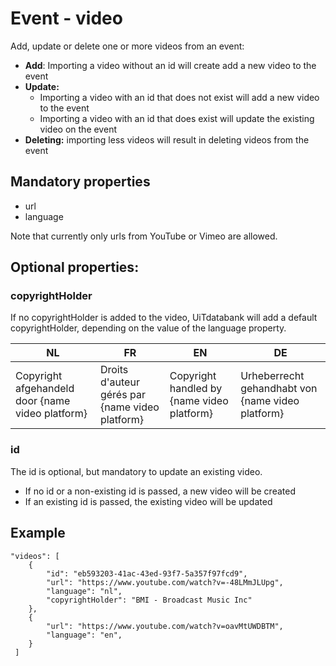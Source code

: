 ---
---

# Event - video

Add, update or delete one or more videos from an event:
* **Add**: Importing a video without an id will create add a new video to the event
* **Update:** 
	* Importing a video with an id that does not exist will add a new video to the event
	* Importing a video with an id that does exist will update the existing video on the event
* **Deleting:** importing less videos will result in deleting videos from the event

## Mandatory properties
* url 
* language

Note that currently only urls from YouTube or Vimeo are allowed.

## Optional properties:
### copyrightHolder

If no copyrightHolder is added to the video, UiTdatabank will add a default copyrightHolder, depending on the value of the language property.

| NL            | FR               | EN        | DE |
| ------------- | ---------------- | --------- | --- |
| Copyright afgehandeld door {name video platform} | Droits d'auteur gérés par {name video platform} | Copyright handled by {name video platform} | Urheberrecht gehandhabt von {name video platform} |

### id
The id is optional, but mandatory to update an existing video.
* If no id or a non-existing id is passed, a new video will be created
* If an existing id is passed, the existing video will be updated


## Example

```
"videos": [
	{
  		"id": "eb593203-41ac-43ed-93f7-5a357f97fcd9",
  		"url": "https://www.youtube.com/watch?v=-48LMmJLUpg",
  		"language": "nl",
  		"copyrightHolder": "BMI - Broadcast Music Inc"
  	},
  	{
  		"url": "https://www.youtube.com/watch?v=oavMtUWDBTM",
  		"language": "en",
  	}
 ]
```
